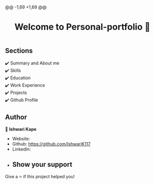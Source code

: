 @@ -1,69 +1,69 @@
<h1 align="center">Welcome to Personal-portfolio 👋</h1>

<p align="center">
  <kbd>
    <img src=" "></img>
  </kbd>
</p>

## Sections
✔️ Summary and About me\
✔️ Skills\
✔️ Education\
✔️ Work Experience\
✔️ Projects\
✔️ Github Profile

## Author
👤 **Ishwari Kape**
- Website:
- Github: https://github.com/IshwariK117
- LinkedIn:
- ## Show your support
Give a ⭐️ if this project helped you!
